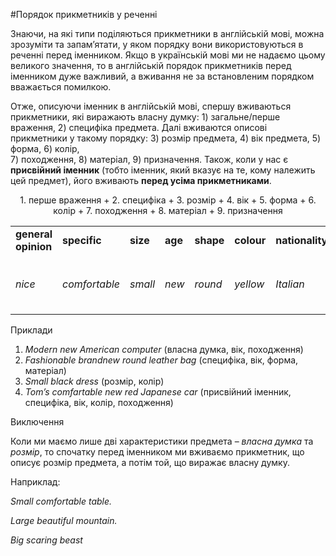 #Порядок прикметникiв у реченнi

<p>Знаючи, на які типи поділяються прикметники в англійській мові, можна зрозуміти та запам’ятати, у яком порядку вони використовуються в реченні перед іменником. Якщо в українській мові ми не надаємо цьому великого значення, то в англійській порядок прикметників перед іменником дуже важливий, а вживання не за встановленим порядком вважається помилкою.</p>

<p>Отже, описуючи іменник в англійській мові, спершу вживаються прикметники, які виражають власну думку: <span class="p1">1) загальне/перше враження, 2) специфіка предмета</span>. Далі вживаются описові прикметники у такому порядку: <span class="p1">3) розмір предмета, 4) вік предмета, 5) форма, 6) колір,<br> 7) походження, 8) матеріал, 9) призначення</span>. Також, коли у нас є <b>присвійний іменник</b> (тобто іменник, який вказує на те, кому належить цей предмет), його вживають <b>перед усіма прикметниками</b>.</p>

<p align="center">1. перше враження + 2. специфіка + 3. розмір + 4. вік + 5. форма + 6. колір + 7. походження + 8. матеріал + 9. призначення</p>
<div class="space">
<table>
<tr width="90%">
<td><b>general<br> opinion</b></td>
<td><b>specific</b></td>
<td><b>size</b></td>
<td><b>age</b></td>
<td><b>shape</b></td>
<td><b>colour</b></td>
<td><b>nationality</b></td>
<td><b>material</b></td>
<td><b>past participle</b></td>
<td><b>purpose + NOUN</b></td>
</tr>
<tr width="90%">
<td><i>nice</i></td>
<td><i>comfortable</i></td>
<td><i>small</i></td>
<td><i>new</i></td>
<td><i>round</i></td>
<td><i>yellow</i></td>
<td><i>Italian</i></td>
<td><i>wooden</i></td>
<td><i>handmade</i></td>
<td><p><i>dinner</i></p>
<p><b><i>Table</i></b></p></td>
</tr>
</table>
</div>

<div class="space">
<div class="ebio-wrap">
<span class="ebio">Приклади</span>
<div class="ebio-text">
<ol>
<li><i>Modern new American computer</i> (власна думка, вік, походження)</li>
<li><i>Fashionable brandnew round leather bag</i> (специфіка, вік, форма, матеріал)</li>
<li><i>Small black dress</i> (розмір, колір)</li>
<li><i>Tom’s comfartable new red Japanese car</i> (присвійний іменник, специфіка, вік, колір, походження)</li>
</ol>
</div>
</div>
</div>

<div class="space">
<div class="ebio-wrap">
<span class="ebio">Виключення</span>
<div class="ebio-text">
<p>Коли ми маємо лише дві характеристики предмета – <i>власна думка</i> та <i>розмір</i>, то спочатку перед іменником ми вживаємо прикметник, що описує розмір предмета, а потім той, що виражає власну думку.</p>
<p>Наприклад:</p>
<p><i>Small comfortable table.</i></p>
<p><i>Large beautiful mountain.</i></p>
<p><i>Big scaring beast</i></p>
</div>
</div>
</div>

